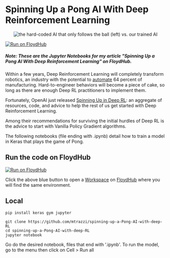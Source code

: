# Spinning Up a Pong AI With Deep Reinforcement Learning

<p align="center">
<img src="https://blog.floydhub.com/content/images/2018/11/gif-2.gif" alt="the hard-coded AI that only follows the ball (left) vs. our trained AI">
</p>

[![Run on FloydHub](https://img.shields.io/badge/Run%20on-FloydHub-blue.svg)](https://floydhub.com/run?template=https://github.com/mtrazzi/spinning-up-a-Pong-AI-with-deep-RL)

##### Note: These are the Jupyter Notebooks for my article "Spinning Up a Pong AI With Deep Reinforcement Learning" on FloydHub.

Within a few years, Deep Reinforcement Learning will completely transform robotics, an industry with the potential to [automate](https://www.mckinsey.com/business-functions/operations/our-insights/human-plus-machine-a-new-era-of-automation-in-manufacturing) 64 percent of manufacturing. Hard-to-engineer behaviors will become a piece of cake, so long as there are enough Deep RL practitioners to implement them.

Fortunately, OpenAI just released [Spinning Up in Deep RL](https://blog.openai.com/spinning-up-in-deep-rl/): an aggregate of resources, code, and advice to help the rest of us get started with Deep Reinforcement Learning.

Among their recommendations for surviving the initial hurdles of Deep RL is the advice to start with Vanilla Policy Gradient algorithms.

The following notebooks (file ending with .ipynb) detail how to train a model in Keras that plays the game of Pong.

## **Run the code on FloydHub**
[![Run on FloydHub](https://static.floydhub.com/button/button.svg)](https://floydhub.com/run?template=https://github.com/mtrazzi/spinning-up-a-Pong-AI-with-deep-RL)

Click the above blue button to open a [Workspace](https://blog.floydhub.com/workspaces/) on [FloydHub](https://www.floydhub.com/?utm_medium=readme&utm_source=colornet&utm_campaign=aug_2018) where you will find the same environment.

## Local
``` bash
pip install keras gym jupyter
```
```
git clone https://github.com/mtrazzi/spinning-up-a-Pong-AI-with-deep-RL
cd spinning-up-a-Pong-AI-with-deep-RL
jupyter notebook
```
Go do the desired notebook, files that end with '.ipynb'. To run the model, go to the menu then click on Cell > Run all
